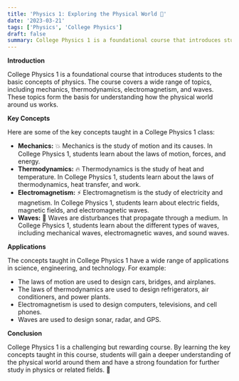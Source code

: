 ```yaml
---
title: 'Physics 1: Exploring the Physical World 🔭'
date: '2023-03-21'
tags: ['Physics', 'College Physics']
draft: false
summary: College Physics 1 is a foundational course that introduces students to the basic concepts of physics, including mechanics, thermodynamics, electromagnetism, and waves.
---
```


**Introduction**

College Physics 1 is a foundational course that introduces students to the basic concepts of physics. The course covers a wide range of topics, including mechanics, thermodynamics, electromagnetism, and waves. These topics form the basis for understanding how the physical world around us works.

**Key Concepts**

Here are some of the key concepts taught in a College Physics 1 class:

* **Mechanics:** 💥 Mechanics is the study of motion and its causes. In College Physics 1, students learn about the laws of motion, forces, and energy.
* **Thermodynamics:** 🔥 Thermodynamics is the study of heat and temperature. In College Physics 1, students learn about the laws of thermodynamics, heat transfer, and work.
* **Electromagnetism:** ⚡️ Electromagnetism is the study of electricity and magnetism. In College Physics 1, students learn about electric fields, magnetic fields, and electromagnetic waves.
* **Waves:** 🌊 Waves are disturbances that propagate through a medium. In College Physics 1, students learn about the different types of waves, including mechanical waves, electromagnetic waves, and sound waves.

**Applications**

The concepts taught in College Physics 1 have a wide range of applications in science, engineering, and technology. For example: 

* The laws of motion are used to design cars, bridges, and airplanes. 
* The laws of thermodynamics are used to design refrigerators, air conditioners, and power plants. 
* Electromagnetism is used to design computers, televisions, and cell phones. 
* Waves are used to design sonar, radar, and GPS.

**Conclusion**

College Physics 1 is a challenging but rewarding course. By learning the key concepts taught in this course, students will gain a deeper understanding of the physical world around them and have a strong foundation for further study in physics or related fields. 🚀